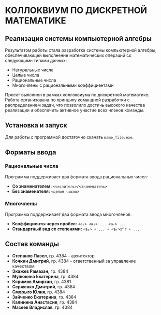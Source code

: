 # КОЛЛОКВИУМ ПО ДИСКРЕТНОЙ МАТЕМАТИКЕ

## Реализация системы компьютерной алгебры
Результатом работы стала разработка системы компьютерной алгебры, обеспечивающей выполнение математических операций со следующими типами данных:
- Натуральные числа
- Целые числа
- Рациональные числа
- Многочлены с рациональными коэффициентами

Проект выполнен в рамках коллоквиума по дискретной математике. Работа организована по принципу командной разработки с распределением задач, что позволило достичь высокого качества реализации и обеспечить активное участие всех членов команды.

## Установка и запуск
Для работы с программой достаточно скачать `name_file.exe`.

## Форматы ввода

### Рациональные числа
Программа поддерживает два формата ввода рациональных чисел:
- **Со знаменателем:** `<числитель>/<знаменатель>`
- **Без знаменателя:** `<целое число>`

### Многочлены
Программа поддерживает два формата ввода многочленов:
- **Коэффициенты через пробел:** `<a₁> <a₂> ... <aᵣ> ...`
- **Стандартный вид со степенями:** `<a₁> + ... + <aᵣ>x^r + ...`

## Состав команды
- **Степанов Павел**, гр. 4384 - архитектор
- **Кочкин Дмитрий**, гр. 4384 - ответственный за управление качеством
- **Экажев Рамазан**, гр. 4384
- **Мулюкина Екатерина**, гр. 4384
- **Кяримов Амирхан**, гр. 4381
- **Серженко Дмитрий**, гр. 4384
- **Сморыго Юлия**, гр. 4384
- **Зайченко Екатерина**, гр. 4384
- **Калинина Анастасия**, гр. 4384
- **Мазеев Владислав**, гр. 4384

